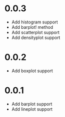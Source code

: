 # 0.0.3

- Add histogram support
- Add barplot! method
- Add scatterplot support
- Add densityplot support

# 0.0.2

- Add boxplot support

# 0.0.1

- Add barplot support
- Add lineplot support
